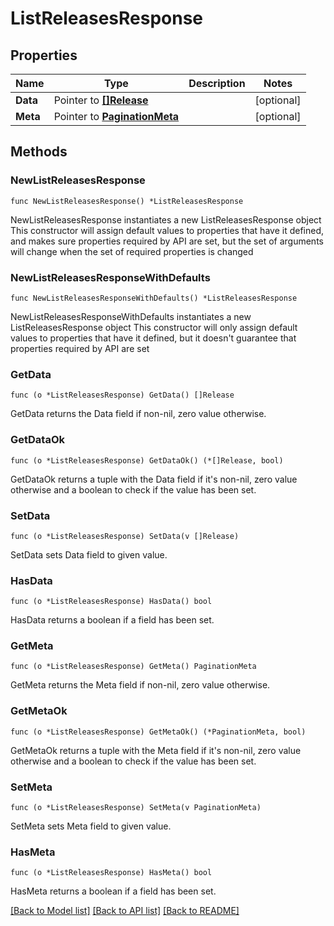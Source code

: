 # ListReleasesResponse

## Properties

Name | Type | Description | Notes
------------ | ------------- | ------------- | -------------
**Data** | Pointer to [**[]Release**](Release.md) |  | [optional] 
**Meta** | Pointer to [**PaginationMeta**](PaginationMeta.md) |  | [optional] 

## Methods

### NewListReleasesResponse

`func NewListReleasesResponse() *ListReleasesResponse`

NewListReleasesResponse instantiates a new ListReleasesResponse object
This constructor will assign default values to properties that have it defined,
and makes sure properties required by API are set, but the set of arguments
will change when the set of required properties is changed

### NewListReleasesResponseWithDefaults

`func NewListReleasesResponseWithDefaults() *ListReleasesResponse`

NewListReleasesResponseWithDefaults instantiates a new ListReleasesResponse object
This constructor will only assign default values to properties that have it defined,
but it doesn't guarantee that properties required by API are set

### GetData

`func (o *ListReleasesResponse) GetData() []Release`

GetData returns the Data field if non-nil, zero value otherwise.

### GetDataOk

`func (o *ListReleasesResponse) GetDataOk() (*[]Release, bool)`

GetDataOk returns a tuple with the Data field if it's non-nil, zero value otherwise
and a boolean to check if the value has been set.

### SetData

`func (o *ListReleasesResponse) SetData(v []Release)`

SetData sets Data field to given value.

### HasData

`func (o *ListReleasesResponse) HasData() bool`

HasData returns a boolean if a field has been set.

### GetMeta

`func (o *ListReleasesResponse) GetMeta() PaginationMeta`

GetMeta returns the Meta field if non-nil, zero value otherwise.

### GetMetaOk

`func (o *ListReleasesResponse) GetMetaOk() (*PaginationMeta, bool)`

GetMetaOk returns a tuple with the Meta field if it's non-nil, zero value otherwise
and a boolean to check if the value has been set.

### SetMeta

`func (o *ListReleasesResponse) SetMeta(v PaginationMeta)`

SetMeta sets Meta field to given value.

### HasMeta

`func (o *ListReleasesResponse) HasMeta() bool`

HasMeta returns a boolean if a field has been set.


[[Back to Model list]](../README.md#documentation-for-models) [[Back to API list]](../README.md#documentation-for-api-endpoints) [[Back to README]](../README.md)


